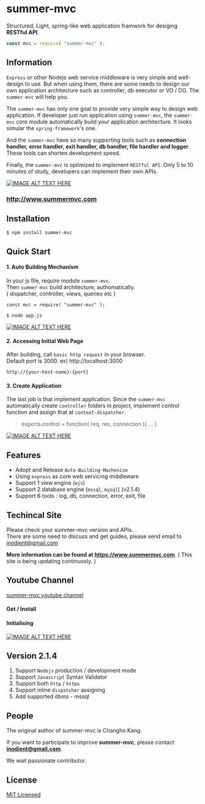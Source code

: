 # summer-mvc
Structured, Light, spring-like web application framwork for desiging **RESTful API**.      

```javascript
const mvc = require( "summer-mvc" );    
```   



## Information  
`Express` or other Nodejs web service middleware is very simple and well-design to use.
But when using them, there are some needs to design our own application architecture such as controller, db executor or VO / DO.
The `summer-mvc` will help you.

The `summer-mvc` has only one goal to provide very simple way to design web application.
If developer just run application using `summer-mvc`, the `summer-mvc` core module automatically build your application architecture.
It looks simular the `spring-framework`'s one.

And the `summer-mvc` have so many supporting tools such as **connection handler, error handler, exit handler, db handler, file handler and logger**.
These tools can shorten development speed.

Finally, the `summer-mvc` is optimized to implement `RESTful API`. 
Only 5 to 10 minutes of study, developers can implement their own APIs.

[![IMAGE ALT TEXT HERE](https://www.summermvc.com/write_code.png)](https://www.youtube.com/embed/ov88bXeVjIY)  





### http://www.summermvc.com

## Installation
```      
$ npm install summer-mvc      
```    




## Quick Start
#### 1. Auto Building Mechanism
In your js file, require module `summer-mvc`.   
Then `summer-mvc` build architecture, authomatically.     
( dispatcher, controller, views, queries etc )   

```
const mvc = require( "summer-mvc" );    
```    

```
$ node app.js
```    

[![IMAGE ALT TEXT HERE](https://www.summermvc.com/install.png)](https://www.youtube.com/embed/ov88bXeVjIY)  




#### 2. Accessing Initial Web Page
After building, call `basic http request` in your browser.  
Default port is 3000. ex) http://localhost:3000    
```
http://{your-host-name}:{port}    
```    


#### 3. Create Application
The last job is that implement application.
Since the `summer-mvc` automatically create `controller` folders in project,
implement control function and assign that at `context-dispatcher`. 

> exports.control = function( req, res, connection ){ ...  } 
    
[![IMAGE ALT TEXT HERE](https://www.summermvc.com/execution.png)](https://www.youtube.com/embed/ov88bXeVjIY)  
    




## Features       
- Adopt and Release `Auto-Building-Machenism`
- Using `express` as core web servicing middleware
- Support 1 view engine (`ejs`)
- Support 2 database engine (`mssql`, `mysql`) (v2.1.4)
- Support 6 tools : log, db, connection, error, exit, file





## Techincal Site
Please check your summer-mvc version and APIs.  
There are some need to discuss and get guides, please send email to inodient@gmail.com


**More information can be found at https://www.summermvc.com**.
( This site is being updating continuosly. )




## Youtube Channel
[summer-mvc youtube channel](https://www.youtube.com/channel/UCmpfNkTMaMR2lw25JFrwC6g?view_as=subscriber)

#### Get / Install

#### Initialising
[![IMAGE ALT TEXT HERE](https://www.summermvc.com/execution.png)](https://www.youtube.com/embed/ov88bXeVjIY)  




  



## Version 2.1.4
1. Support `Nodejs` production / development mode
2. Support `Javascript` Syntax Validator
3. Support both `http` / `https`
4. Support inline `dispatcher` assigning
5. Add supported dbms - mssql







## People
The original author of summer-mvc is Changho Kang.  

If you want to participate to improve **summer-mvc**,
please contact **inodient@gmail.com**.

We wait passionate contributor.





## License
[MIT Licensed](https://github.com/inodient/summer-mvc/blob/master/LICENSE)  
